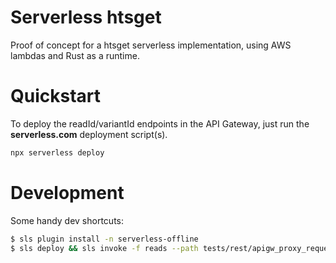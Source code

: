 # Serverless htsget

Proof of concept for a htsget serverless implementation, using AWS lambdas and Rust as a runtime.

# Quickstart

To deploy the readId/variantId endpoints in the API Gateway, just run the **serverless.com** deployment script(s).

```bash
npx serverless deploy
```

# Development

Some handy dev shortcuts:

```bash
$ sls plugin install -n serverless-offline
$ sls deploy && sls invoke -f reads --path tests/rest/apigw_proxy_request.json
```
